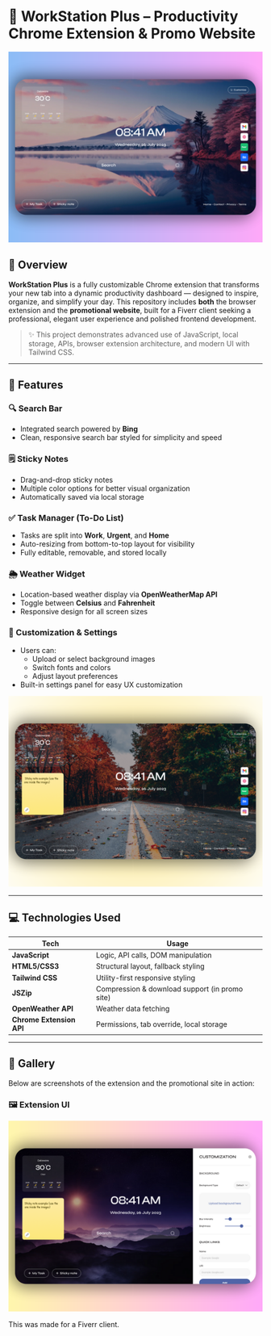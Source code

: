 # 🌟 WorkStation Plus – Productivity Chrome Extension & Promo Website

![Promo](promo%20(3).png)

## 🧠 Overview

**WorkStation Plus** is a fully customizable Chrome extension that transforms your new tab into a dynamic productivity dashboard — designed to inspire, organize, and simplify your day. This repository includes **both** the browser extension and the **promotional website**, built for a Fiverr client seeking a professional, elegant user experience and polished frontend development.

> ✨ This project demonstrates advanced use of JavaScript, local storage, APIs, browser extension architecture, and modern UI with Tailwind CSS.

---

## 🚀 Features

### 🔍 Search Bar
- Integrated search powered by **Bing**
- Clean, responsive search bar styled for simplicity and speed

### 🗒️ Sticky Notes
- Drag-and-drop sticky notes
- Multiple color options for better visual organization
- Automatically saved via local storage

### ✅ Task Manager (To-Do List)
- Tasks are split into **Work**, **Urgent**, and **Home**
- Auto-resizing from bottom-to-top layout for visibility
- Fully editable, removable, and stored locally

### 🌦️ Weather Widget
- Location-based weather display via **OpenWeatherMap API**
- Toggle between **Celsius** and **Fahrenheit**
- Responsive design for all screen sizes

### 🎨 Customization & Settings
- Users can:
  - Upload or select background images
  - Switch fonts and colors
  - Adjust layout preferences
- Built-in settings panel for easy UX customization

![Extension UI](promo%20(1).png)

---

## 💻 Technologies Used

| Tech              | Usage                                      |
|------------------|---------------------------------------------|
| **JavaScript**    | Logic, API calls, DOM manipulation          |
| **HTML5/CSS3**    | Structural layout, fallback styling         |
| **Tailwind CSS**  | Utility-first responsive styling            |
| **JSZip**         | Compression & download support (in promo site) |
| **OpenWeather API** | Weather data fetching                      |
| **Chrome Extension API** | Permissions, tab override, local storage |

---

## 📸 Gallery

Below are screenshots of the extension and the promotional site in action:

### 🖼️ Extension UI
![Extension UI](promo%20(2).png)

This was made for a Fiverr client.
